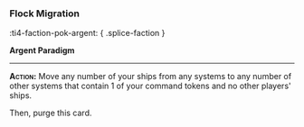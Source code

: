 ### **Flock Migration**
:ti4-faction-pok-argent:
{ .splice-faction }

**Argent Paradigm**

---

**<span style="font-variant:small-caps;">Action</span>:** Move any number of your ships from any systems to any number of other systems that contain 1 of your command tokens and no other players' ships.

Then, purge this card.
